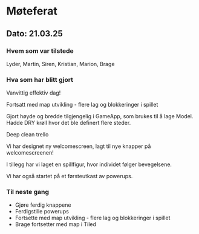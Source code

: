 # Møteferat

## Dato: 21.03.25

### Hvem som var tilstede

Lyder, Martin, Siren, Kristian, Marion, Brage

### Hva som har blitt gjort

Vanvittig effektiv dag!

Fortsatt med map utvikling - flere lag og blokkeringer i spillet

Gjort høyde og bredde tilgjengelig i GameApp, som brukes til å lage Model. Hadde DRY krøll hvor det ble definert flere steder.

Deep clean trello

Vi har designet ny welcomescreen, lagt til nye knapper på welcomescreenen!

I tillegg har vi laget en spillfigur, hvor individet følger bevegelsene.

Vi har også startet på et førsteutkast av powerups.

### Til neste gang

- Gjøre ferdig knappene
- Ferdigstille powerups
- Fortsette med map utvikling - flere lag og blokkeringer i spillet
- Brage fortsetter med map i Tiled
